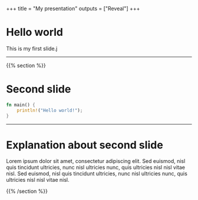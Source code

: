 +++
title = "My presentation"
outputs = ["Reveal"]
+++

<link rel="stylesheet" href="//unpkg.com/@catppuccin/highlightjs/css/catppuccin-macchiato.css">

# Hello world

This is my first slide.j

---
{{% section %}}

# Second slide

```rs
fn main() {
    println!("Hello world!");
}
```

---

# Explanation about second slide

Lorem ipsum dolor sit amet, consectetur adipiscing elit. Sed euismod, nisl quis tincidunt ultricies, nunc nisl ultricies nunc, quis ultricies nisl nisl vitae nisl. Sed euismod, nisl quis tincidunt ultricies, nunc nisl ultricies nunc, quis ultricies nisl nisl vitae nisl.

{{% /section %}}
